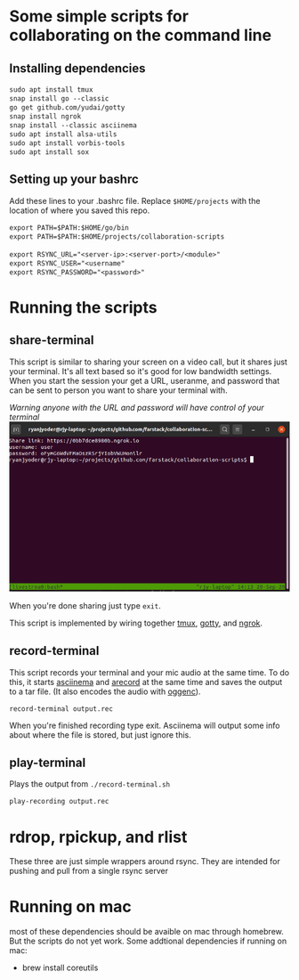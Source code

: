 # Some simple scripts for collaborating on the command line


## Installing dependencies ##
```
sudo apt install tmux
snap install go --classic
go get github.com/yudai/gotty
snap install ngrok
snap install --classic asciinema
sudo apt install alsa-utils
sudo apt install vorbis-tools
sudo apt install sox
```

## Setting up your bashrc
Add these lines to your .bashrc file. Replace `$HOME/projects` with the location of where you saved this repo. 
```
export PATH=$PATH:$HOME/go/bin 
export PATH=$PATH:$HOME/projects/collaboration-scripts

export RSYNC_URL="<server-ip>:<server-port>/<module>"
export RSYNC_USER="<username"
export RSYNC_PASSWORD="<password>"

```

# Running the scripts
## share-terminal
This script is similar to sharing your screen on a video call, but it shares just your terminal. It's all text based so it's good for low bandwidth settings. When you start the session your get a URL, useranme, and password that can be sent to person you want to share your terminal with. 

*Warning anyone with the URL and password will have control of your terminal*
![share termina](/assets/share-terminal.png)

When you're done sharing just type `exit`.

This script is implemented by wiring together [tmux](https://github.com/tmux/tmux/wiki), [gotty](https://github.com/yudai/gotty), and [ngrok](https://ngrok.com/).

## record-terminal
This script records your terminal and your mic audio at the same time. To do this, it starts [asciinema](https://asciinema.org/) and [arecord](https://linux.die.net/man/1/arecord) at the same time and saves the output to a tar file. (It also encodes the audio with [oggenc](https://linux.die.net/man/1/oggenc)).
```
record-terminal output.rec
```
When you're finished recording type exit. Asciinema will output some info about where the file is stored, but just ignore this.

## play-terminal
Plays the output from `./record-terminal.sh`

```
play-recording output.rec
```

# rdrop, rpickup, and rlist
These three are just simple wrappers around rsync. They are intended for pushing and pull from a single rsync server



# Running on mac
most of these dependencies should be avaible on mac through homebrew. But the scripts do not yet work. Some addtional dependencies if running on mac:
* brew install coreutils

